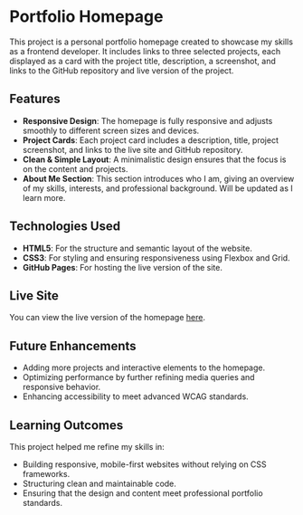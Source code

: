 # Portfolio Homepage

This project is a personal portfolio homepage created to showcase my skills as a frontend developer. It includes links to three selected projects, each displayed as a card with the project title, description, a screenshot, and links to the GitHub repository and live version of the project.

## Features

- **Responsive Design**: The homepage is fully responsive and adjusts smoothly to different screen sizes and devices.
- **Project Cards**: Each project card includes a description, title, project screenshot, and links to the live site and GitHub repository.
- **Clean & Simple Layout**: A minimalistic design ensures that the focus is on the content and projects.
- **About Me Section**: This section introduces who I am, giving an overview of my skills, interests, and professional background. Will be updated as I learn more.

## Technologies Used

- **HTML5**: For the structure and semantic layout of the website.
- **CSS3**: For styling and ensuring responsiveness using Flexbox and Grid.
- **GitHub Pages**: For hosting the live version of the site.

## Live Site

You can view the live version of the homepage [here](#).

## Future Enhancements

- Adding more projects and interactive elements to the homepage.
- Optimizing performance by further refining media queries and responsive behavior.
- Enhancing accessibility to meet advanced WCAG standards.

## Learning Outcomes

This project helped me refine my skills in:
- Building responsive, mobile-first websites without relying on CSS frameworks.
- Structuring clean and maintainable code.
- Ensuring that the design and content meet professional portfolio standards.


